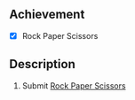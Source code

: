 ## Achievement 

- [x] Rock Paper Scissors


## Description 

1. Submit [Rock Paper Scissors](https://www.freecodecamp.org/learn/machine-learning-with-python/machine-learning-with-python-projects/rock-paper-scissors)
